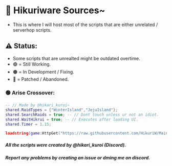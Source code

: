 # 📜 Hikuriware Sources~
- This is where I will host most of the scripts that are either unrelated / serverhop scripts.

## ⚠️ Status:
- Some scripts that are unrealted might be outdated overtime.
- 🟢 = Still Working.
- 🟠 = In Development / Fixing.
- 🔴 = Patched / Abandoned.

### 🟢 Arise Crossover:
```lua
-- // Made by @hikari_kuroi~
shared.RaidTypes = {"WinterIsland","JejuIsland"};
shared.SearchRaids = true; -- // Dont touch unless ur not an idiot.
shared.WaitHikrui = true; -- // Executes after loading UI.
shared.Timer = 1.15;

loadstring(game:HttpGet("https://raw.githubusercontent.com/HikuriW/Main/home/Resources/ACEventFinder.lua"))();
```

##### All the scripts were created by @hikari_kuroi (Discord).
##### Report any problems by creating an issue or dming me on discord.
